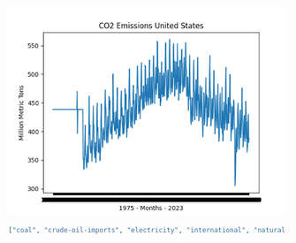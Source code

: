 ![alt text](https://github.com/nand0p/heat/blob/master/eia/pollution.png?raw=true)

```json
["coal", "crude-oil-imports", "electricity", "international", "natural-gas", "nuclear-outages", "petroleum", "seds", "steo", "densified-biomass", "total-energy", "aeo", "ieo", "co2-emissions"]
```

